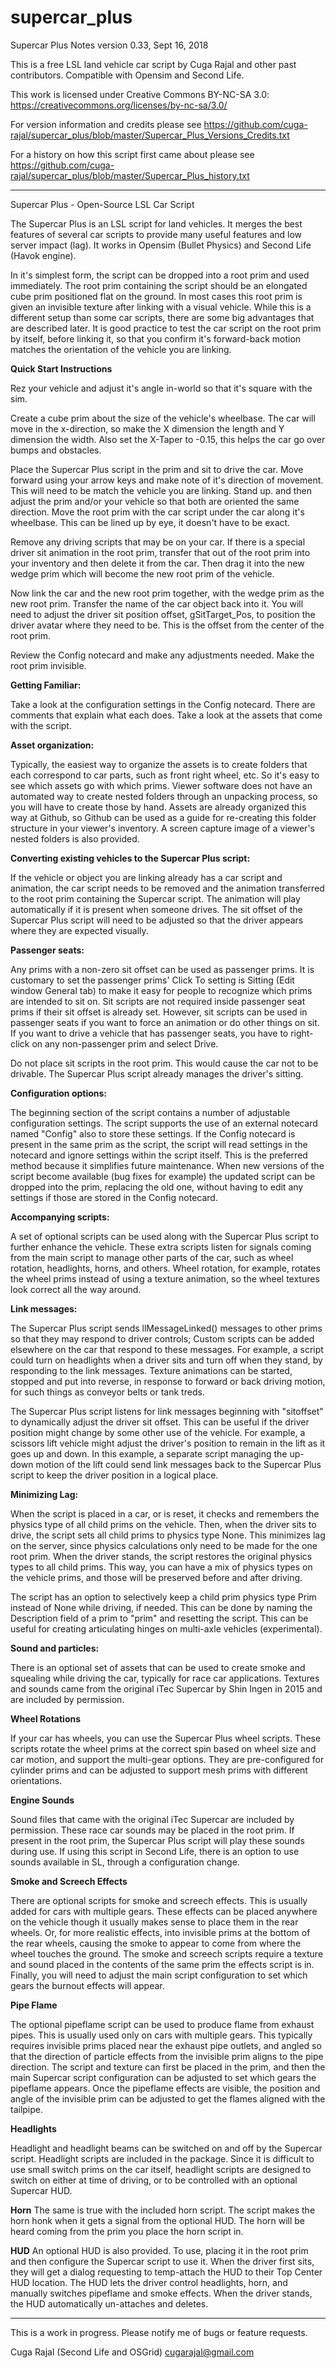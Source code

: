 # supercar_plus
Supercar Plus Notes
version  0.33, Sept 16, 2018

This is a free LSL land vehicle car script by Cuga Rajal and other past contributors.
Compatible with Opensim and Second Life.

This work is licensed under Creative Commons BY-NC-SA 3.0:
  https://creativecommons.org/licenses/by-nc-sa/3.0/

For version information and credits please see https://github.com/cuga-rajal/supercar_plus/blob/master/Supercar_Plus_Versions_Credits.txt

For a history on how this script first came about please see https://github.com/cuga-rajal/supercar_plus/blob/master/Supercar_Plus_history.txt

-----

Supercar Plus - Open-Source LSL Car Script

The Supercar Plus is an LSL script for land vehicles. It merges the best features of several car scripts to provide many useful features and low server impact (lag). It works in Opensim (Bullet Physics) and Second Life (Havok engine).

In it's simplest form, the script can be dropped into a root prim and used immediately. The root prim containing the script should be an elongated cube prim positioned flat on the ground. In most cases this root prim is given an invisible texture after linking with a visual vehicle. While this is a different setup than some car scripts, there are some big advantages that are described later. It is good practice to test the car script on the root prim by itself, before linking it, so that you confirm it's forward-back motion matches the orientation of the vehicle you are linking.

**Quick Start Instructions**

Rez your vehicle and adjust it's angle in-world so that it's square with the sim. 

Create a cube prim about the size of the vehicle's wheelbase. The car will move in the x-direction, so make the X dimension the length and Y dimension the width. Also set the X-Taper to -0.15, this helps the car go over bumps and obstacles.

Place the Supercar Plus script in the prim and sit to drive the car. Move forward using your arrow keys and make note of it's direction of movement. This will need to be match the vehicle you are linking. Stand up. and then adjust the prim and/or your vehicle so that both are oriented the same direction. Move the root prim with the car script under the car along it's wheelbase. This can be lined up by eye, it doesn't have to be exact.

Remove any driving scripts that may be on your car. If there is a special driver sit animation in the root prim, transfer that out of the root prim into your inventory and then delete it from the car. Then drag it into the new wedge prim which will become the new root prim of the vehicle.

Now link the car and the new root prim together, with the wedge prim as the new root prim. Transfer the name of the car object back into it. You will need to adjust the driver sit position offset, gSitTarget_Pos, to position the driver avatar where they need to be. This is the offset from the center of the root prim.

Review the Config notecard and make any adjustments needed. Make the root prim invisible.

**Getting Familiar:**

Take a look at the configuration settings in the Config notecard. There are comments that explain what each does.
Take a look at the assets that come with the script.

**Asset organization:**

Typically, the easiest way to organize the assets is to create folders that each correspond to car parts, such as front right wheel, etc. So it's easy to see which assets go with which prims. Viewer software does not have an automated way to create nested folders through an unpacking process, so you will have to create those by hand. Assets are already organized this way at Github, so Github can be used as a guide for re-creating this folder structure in your viewer's inventory. A screen capture image of a viewer's nested folders is also provided.

**Converting existing vehicles to the Supercar Plus script:**

If the vehicle or object you are linking already has a car script and animation, the car script needs to be removed and the animation transferred to the root prim containing the Supercar script. The animation will play automatically if it is present when someone drives. The sit offset of the Supercar Plus script will need to be adjusted so that the driver appears where they are expected visually. 

**Passenger seats:**

Any prims with a non-zero sit offset can be used as passenger prims. It is customary to set the passenger prims' Click To setting is Sitting (Edit window General tab) to make it easy for people to recognize which prims are intended to sit on. Sit scripts are not required inside passenger seat prims if their sit offset is already set. However, sit scripts can be used in passenger seats if you want to force an animation or do other things on sit. If you want to drive a vehicle that has passenger seats, you have to right-click on any non-passenger prim and select Drive.

Do not place sit scripts in the root prim. This would cause the car not to be drivable. The Supercar Plus script already manages the driver's sitting.

**Configuration options:**

The beginning section of the script contains a number of adjustable configuration settings. The script supports the use of an external notecard named "Config" also to store these settings. If the Config notecard is present in the same prim as the script, the script will read settings in the notecard and ignore settings within the script itself. This is the preferred method because it simplifies future maintenance. When new versions of the script become available (bug fixes for example) the updated script can be dropped into the prim, replacing the old one, without having to edit any settings if those are stored in the Config notecard. 

**Accompanying scripts:**

A set of optional scripts can be used along with the Supercar Plus script to further enhance the vehicle. These extra scripts listen for signals coming from the main script to manage other parts of the car, such as wheel rotation, headlights, horns, and others. Wheel rotation, for example, rotates the wheel prims instead of using a texture animation, so the wheel textures look correct all the way around. 

**Link messages:**

The Supercar Plus script sends llMessageLinked() messages to other prims so that they may respond to driver controls; Custom scripts can be added elsewhere on the car that respond to these messages. For example, a script could turn on headlights when a driver sits and turn off when they stand, by responding to the link messages. Texture animations can be started, stopped and put into reverse, in response to forward or back driving motion, for such things as conveyor belts or tank treds.  

The Supercar Plus script listens for link messages beginning with "sitoffset" to dynamically adjust the driver sit offset. This can be useful if the driver position might change by some other use of the vehicle. For example, a scissors lift vehicle might adjust the driver's position to remain in the lift as it goes up and down. In this example, a separate script managing the up-down motion of the lift could send link messages back to the Supercar Plus script to keep the driver position in a logical place.

**Minimizing Lag:**

When the script is placed in a car, or is reset, it checks and remembers the physics type of all child prims on the vehicle. Then, when the driver sits to drive, the script sets all child prims to physics type None. This minimizes lag on the server, since physics calculations only need to be made for the one root prim. When the driver stands, the script restores the original physics types to all child prims. This way, you can have a mix of physics types on the vehicle prims, and those will be preserved before and after driving.

The script has an option to selectively keep a child prim physics type Prim instead of None while driving, if needed. This can be done by naming the Description field of a prim to "prim" and resetting the script. This can be useful for creating articulating hinges on multi-axle vehicles (experimental).

**Sound and particles:**

There is an optional set of assets that can be used to create smoke and squealing while driving the car, typically for race car applications. Textures and sounds came from the original iTec Supercar by Shin Ingen in 2015 and are included by permission.

**Wheel Rotations**

If your car has wheels, you can use the Supercar Plus wheel scripts. These scripts rotate the wheel prims at the correct spin based on wheel size and car motion, and support the multi-gear options. They are pre-configured for cylinder prims and can be adjusted to support mesh prims with different orientations. 

**Engine Sounds**

Sound files that came with the original iTec Supercar are included by permission. These race car sounds may be placed in the root prim. If present in the root prim, the Supercar Plus script will play these sounds during use. If using this script in Second Life, there is an option to use sounds available in SL, through a configuration change. 

**Smoke and Screech Effects**

There are optional scripts for smoke and screech effects. This is usually added for cars with multiple gears. These effects can be placed anywhere on the vehicle though it usually makes sense to place them in the rear wheels. Or, for more realistic effects, into invisible prims at the bottom of the rear wheels, causing the smoke to appear to come from where the wheel touches the ground. The smoke and screech scripts require a texture and sound placed in the contents of the same prim the effects script is in. Finally, you will need to adjust the main script configuration to set which gears the burnout effects will appear.

**Pipe Flame**

The optional pipeflame script can be used to produce flame from exhaust pipes. This is usually used only on cars with multiple gears. This typically requires invisible prims placed near the exhaust pipe outlets, and angled so that the direction of particle effects from the invisible prim aligns to the pipe direction. The script and texture can first be placed in the prim, and then the main Supercar script configuration can be adjusted to set which gears the pipeflame appears. Once the pipeflame effects are visible, the position and angle of the invisible prim can be adjusted to get the flames aligned with the tailpipe.

**Headlights**

Headlight and headlight beams can be switched on and off by the Supercar script. Headlight scripts are included in the package. Since it is difficult to use small switch prims on the car itself, headlight scripts are designed to switch on either at time of driving, or to be controlled with an optional Supercar HUD. 

**Horn**
The same is true with the included horn script. The script makes the horn honk when it gets a signal from the optional HUD. The horn will be heard coming from the prim you place the horn script in. 

**HUD**
An optional HUD is also provided. To use, placing it in the root prim and then configure the Supercar script to use it. When the driver first sits, they will get a dialog requesting to temp-attach the HUD to their Top Center HUD location. The HUD lets the driver control headlights, horn, and manually switches pipeflame and smoke effects. When the driver stands, the HUD automatically un-attaches and deletes.



----

This is a work in progress. Please notify me of bugs or feature requests.

Cuga Rajal (Second Life and OSGrid)
cugarajal@gmail.com